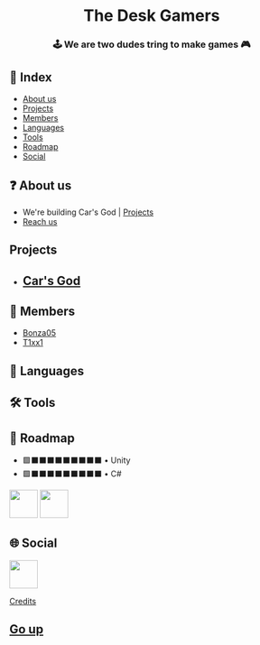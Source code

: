 <h1 align="center">The Desk Gamers</h1>
<h3 align="center">🕹️ We are two dudes tring to make games 🎮</h3>

## 📄 Index

- [About us](#-about-us)
- [Projects](#projects)
- [Members](#members)
- [Languages](#%EF%B8%8F-languages)
- [Tools](#tools)
- [Roadmap](#roadmap)
- [Social](#social)

## ❓ About us

- We're building Car's God | [Projects](#projects)
- [Reach us](mailto:thedeskgamers@gmail.com)

## Projects
- ## [Car's God](https://github.com/TheDeskGamers/Car-s-God)

## 👷 Members

- [Bonza05](https://github.com/Bonza05)
- [T1xx1](https://github.com/T1xx1)

## 📑 Languages

## 🛠️ Tools

## 🏁 Roadmap

- 🟩⬛⬛⬛⬛⬛⬛⬛⬛⬛ • Unity
- 🟩⬛⬛⬛⬛⬛⬛⬛⬛⬛ • C#

<img src="https://vectorlogo.zone/logos/unity3d/unity3d-icon.svg" height="50" />
<img src="https://img.icons8.com/color/96/null/c-sharp-logo.png" height="50" />

## 🌐 Social

<div>
   <a href="https://tiktok.com/@t1xx1">
      <img src="https://img.icons8.com/color/96/null/tiktok--v1.png" height="50px" />
   </a>
</div>

[Credits](../credits.md)

## [Go up](#-index)